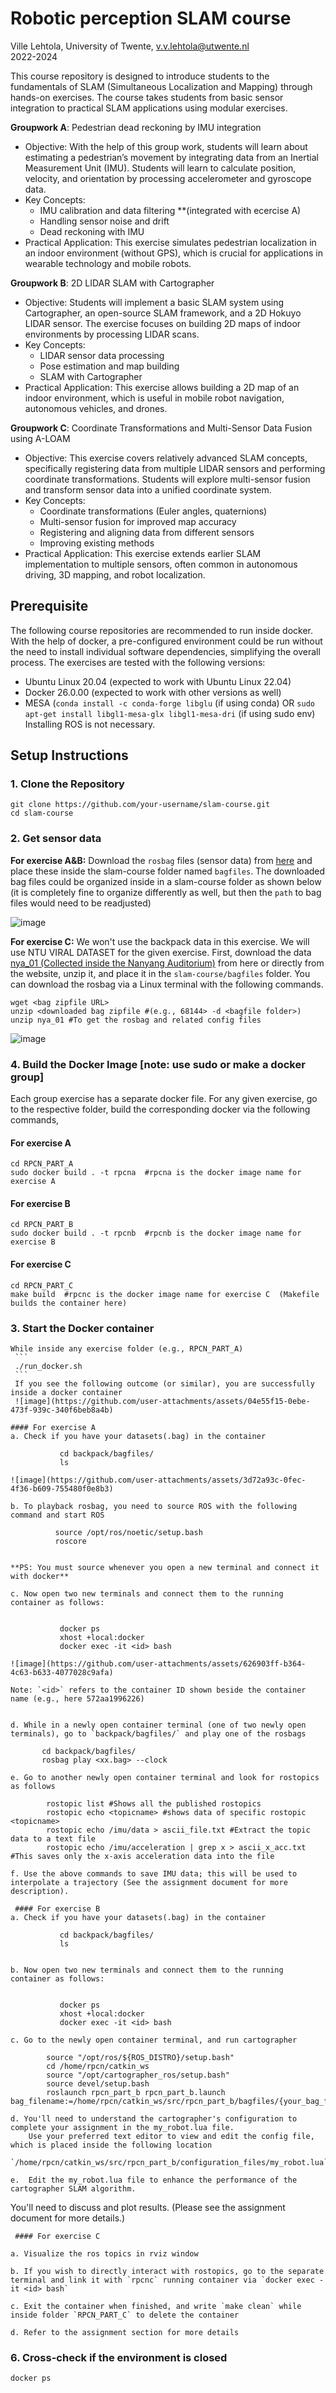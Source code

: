 # Robotic perception SLAM course

Ville Lehtola, University of Twente, v.v.lehtola@utwente.nl   
2022-2024

This course repository is designed to introduce students to the fundamentals of SLAM (Simultaneous Localization and Mapping) through hands-on exercises. The course takes students from basic sensor integration to practical SLAM applications using modular exercises.

**Groupwork A**: Pedestrian dead reckoning by IMU integration
- Objective: With the help of this group work, students will learn about estimating a pedestrian’s movement by integrating data from an Inertial Measurement Unit (IMU). Students will learn to calculate position, velocity, and orientation by processing accelerometer and gyroscope data.
- Key Concepts:
  *  IMU calibration and data filtering **(integrated with ecercise A)
  *  Handling sensor noise and drift
  *  Dead reckoning with IMU
- Practical Application: This exercise simulates pedestrian localization in an indoor environment (without GPS), which is crucial for applications in wearable technology and mobile robots.

**Groupwork B**: 2D LIDAR SLAM with Cartographer
- Objective: Students will implement a basic SLAM system using Cartographer, an open-source SLAM framework, and a 2D Hokuyo LIDAR sensor. The exercise focuses on building 2D maps of indoor environments by processing LIDAR scans.
- Key Concepts:
  * LIDAR sensor data processing
  * Pose estimation and map building
  * SLAM with Cartographer
- Practical Application: This exercise allows building a 2D map of an indoor environment, which is useful in mobile robot navigation, autonomous vehicles, and drones.

**Groupwork C**: Coordinate Transformations and Multi-Sensor Data Fusion using A-LOAM 
- Objective: This exercise covers relatively advanced SLAM concepts, specifically registering data from multiple LIDAR sensors and performing coordinate transformations. Students will explore multi-sensor fusion and transform sensor data into a unified coordinate system.
- Key Concepts:
  * Coordinate transformations (Euler angles, quaternions)
  * Multi-sensor fusion for improved map accuracy
  * Registering and aligning data from different sensors
  * Improving existing methods
- Practical Application: This exercise extends earlier SLAM implementation to multiple sensors, often common in autonomous driving, 3D mapping, and robot localization.

## Prerequisite
 The following course repositories are recommended to run inside docker. With the help of docker, a pre-configured environment could be run without the need to install individual software dependencies, simplifying the overall process. The exercises are tested with the following versions:
 * Ubuntu Linux 20.04 (expected to work with Ubuntu Linux 22.04)
 * Docker 26.0.00 (expected to work with other versions as well)
 * MESA (`conda install -c conda-forge libglu` (if using conda) OR `sudo apt-get install libgl1-mesa-glx libgl1-mesa-dri` (if using sudo env)
Installing ROS is not necessary.

## Setup Instructions
### 1. Clone the Repository
```
git clone https://github.com/your-username/slam-course.git
cd slam-course
```
### 2. Get sensor data
  
**For exercise A&B:** Download the `rosbag` files (sensor data) from [here](https://surfdrive.surf.nl/files/index.php/s/cKCFQRLSTa5dfBF) and place these inside the slam-course folder 	named `bagfiles`. The downloaded bag files could be organized inside in a slam-course folder as shown below (it is completely fine to organize differently as well, but then the 	`path` to bag files would need to be readjusted)

![image](https://github.com/user-attachments/assets/da64c136-003a-4d76-a56f-78abcb296405)


**For exercise C:** We won't use the backpack data in this exercise. We will use NTU VIRAL DATASET for the given exercise.
	First, download the data [nya_01 (Collected inside the Nanyang Auditorium)](https://researchdata.ntu.edu.sg/api/access/datafile/68144) from here or directly from the website, unzip 	it, and place it in the `slam-course/bagfiles` folder. You can download the rosbag via a Linux terminal with the following commands.
```	            
wget <bag zipfile URL>
unzip <downloaded bag zipfile #(e.g., 68144> -d <bagfile folder>)
unzip nya_01 #To get the rosbag and related config files
```     
![image](https://github.com/user-attachments/assets/7fcdfa35-a7a8-4142-9c4c-4249ba577276)


### 4. Build the Docker Image [note: use sudo or make a docker group]
Each group exercise has a separate docker file. For any given exercise, go to the respective folder, build the corresponding docker via the following commands,
#### For exercise A
```
cd RPCN_PART_A
sudo docker build . -t rpcna  #rpcna is the docker image name for exercise A  
```
#### For exercise B
```
cd RPCN_PART_B
sudo docker build . -t rpcnb  #rpcnb is the docker image name for exercise B  
```
#### For exercise C
```
cd RPCN_PART_C
make build  #rpcnc is the docker image name for exercise C  (Makefile builds the container here)
```
 
### 3. Start the Docker container
   
    While inside any exercise folder (e.g., RPCN_PART_A) 
     ```
     ./run_docker.sh 
     ```
     If you see the following outcome (or similar), you are successfully inside a docker container
     ![image](https://github.com/user-attachments/assets/04e55f15-0ebe-473f-939c-340f6beb8a4b)

   	#### For exercise A 
	a. Check if you have your datasets(.bag) in the container

	           cd backpack/bagfiles/
	           ls

	![image](https://github.com/user-attachments/assets/3d72a93c-0fec-4f36-b609-755480f0e8b3)
	           
	b. To playback rosbag, you need to source ROS with the following command and start ROS
	   
	          source /opt/ros/noetic/setup.bash
	          roscore
	
	
	**PS: You must source whenever you open a new terminal and connect it with docker**
	           
	c. Now open two new terminals and connect them to the running container as follows:
	   
	       	   
	           docker ps
	           xhost +local:docker
	           docker exec -it <id> bash
	           
	![image](https://github.com/user-attachments/assets/626903ff-b364-4c63-b633-4077028c9afa)
	
	Note: `<id>` refers to the container ID shown beside the container name (e.g., here 572aa1996226)

     
	d. While in a newly open container terminal (one of two newly open terminals), go to `backpack/bagfiles/` and play one of the rosbags

           cd backpack/bagfiles/
           rosbag play <xx.bag> --clock
   
	e. Go to another newly open container terminal and look for rostopics as follows

            rostopic list #Shows all the published rostopics
            rostopic echo <topicname> #shows data of specific rostopic <topicname>
            rostopic echo /imu/data > ascii_file.txt #Extract the topic data to a text file
            rostopic echo /imu/acceleration | grep x > ascii_x_acc.txt #This saves only the x-axis acceleration data into the file

	f. Use the above commands to save IMU data; this will be used to interpolate a trajectory (See the assignment document for more description).

     #### For exercise B
   	a. Check if you have your datasets(.bag) in the container
   
	           cd backpack/bagfiles/
	           ls

   
	b. Now open two new terminals and connect them to the running container as follows:
	   
	       	   
	           docker ps
	           xhost +local:docker
	           docker exec -it <id> bash
   
	c. Go to the newly open container terminal, and run cartographer
            
            source "/opt/ros/${ROS_DISTRO}/setup.bash"
            cd /home/rpcn/catkin_ws
            source "/opt/cartographer_ros/setup.bash"
            source devel/setup.bash
            roslaunch rpcn_part_b rpcn_part_b.launch bag_filename:=/home/rpcn/catkin_ws/src/rpcn_part_b/bagfiles/{your_bag_file_name}

	d. You'll need to understand the cartographer's configuration to complete your assignment in the my_robot.lua file.
        Use your preferred text editor to view and edit the config file, which is placed inside the following location
	       `/home/rpcn/catkin_ws/src/rpcn_part_b/configuration_files/my_robot.lua`
   
	e.  Edit the my_robot.lua file to enhance the performance of the cartographer SLAM algorithm.
   You'll need to discuss and plot results. (Please see the assignment document for more details.)

     #### For exercise C
   
	a. Visualize the ros topics in rviz window

	b. If you wish to directly interact with rostopics, go to the separate terminal and link it with `rpcnc` running container via `docker exec -it <id> bash`

	c. Exit the container when finished, and write `make clean` while inside folder `RPCN_PART_C` to delete the container

	d. Refer to the assignment section for more details



### 6. Cross-check if the environment is closed
```
docker ps
```

